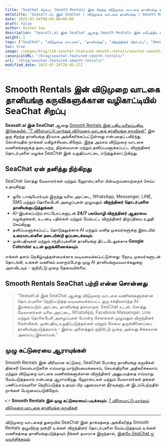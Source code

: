 ```yaml
---
title: "SeaChat சிறப்பு: Smooth Rentals இன் சிறந்த விடுமுறை வாடகை தானியங்கு கருவி"
metatitle: "Seasalt.ai இன் SeaChat | விடுமுறை வாடகை தானியங்கு | Smooth Rentals சிறப்பு"
date: 2025-07-04T08:04:00+08:00
draft: false
author: Xuchen Yao
description: "Seasalt.ai இன் SeaChat ஆனது Smooth Rentals இன் சமீபத்திய வலைப்பதிவு இடுகையில் விடுமுறை வாடகைகளுக்கான ஒரு முன்னணி தானியங்கு தீர்வாக அங்கீகரிக்கப்பட்டுள்ளது. SeaChat விருந்தினர் தொடர்புகளை எவ்வாறு நெறிப்படுத்துகிறது மற்றும் செயல்திறனை அதிகரிக்கிறது என்பதைக் கண்டறியவும்."
weight: 1
tags: ["SeaChat", "விடுமுறை வாடகை", "தானியங்கு", "விருந்தினர் தொடர்பு", "Smooth Rentals", "AI சாட்போட்"]
toc: true
image: /images/blog/110-seachat-featured-smooth-rentals/seachat-smoothrentals-feature.jpeg
canonicalURL: "/blog/seachat-featured-smooth-rentals/"
url: "/blog/seachat-featured-smooth-rentals/"
modified_date: 2025-07-29T20:45:17Z
---
```


# Smooth Rentals இன் விடுமுறை வாடகை தானியங்கு கருவிகளுக்கான வழிகாட்டியில் SeaChat சிறப்பு

**Seasalt.ai இன் SeaChat** ஆனது [Smooth Rentals இன் புதிய வலைப்பதிவு இடுகையில், “7 விளையாட்டு மாற்றும் விடுமுறை வாடகை தானியங்கு கருவிகள்”](https://smooth.rentals/blog/vacation-rental-automation-tools/) இல் ஒரு சிறந்த தானியங்கு தீர்வாக அங்கீகரிக்கப்பட்டுள்ளது என்பதைப் பகிர்ந்து கொள்வதில் நாங்கள் மகிழ்ச்சியடைகிறோம். இந்த அம்சம் விடுமுறை வாடகை வணிகங்களுக்கு தடையற்ற, திறமையான மற்றும் தனிப்பயனாக்கப்பட்ட விருந்தினர் தொடர்புகளை வழங்க SeaChat இன் உறுதிப்பாட்டை எடுத்துக்காட்டுகிறது.

## SeaChat ஏன் தனித்து நிற்கிறது

SeaChat சொத்து மேலாளர்கள் மற்றும் ஹோஸ்ட்களை பின்வருவனவற்றைச் செய்ய உதவுகிறது:

- ஒரே டாஷ்போர்டில் இருந்து வலை அரட்டை, WhatsApp, Messenger, LINE, SMS மற்றும் தொலைபேசி அழைப்புகள் முழுவதும் **விருந்தினர் தொடர்புகளை தானியங்குபடுத்துங்கள்**.
- AI-இயக்கப்படும் சாட்போட்களுடன் **24/7 பலமொழி விருந்தினர் ஆதரவை** வழங்குங்கள், உடனடி பதில்கள் மற்றும் மேம்பட்ட விருந்தினர் திருப்தியை உறுதி செய்கிறது.
- தனிப்பயனாக்கப்பட்ட தொடுதலுக்காக AI மற்றும் மனித முகவர்களுக்கு இடையில் **உரையாடல்களை தடையின்றி ஒப்படைக்கவும்**.
- முன்பதிவுகள் மற்றும் சந்திப்புகளின் தானியங்கு திட்டமிடலுக்காக **Google Calendar உடன் ஒருங்கிணைக்கவும்**.

எங்கள் தளம் நெகிழ்வுத்தன்மைக்காக வடிவமைக்கப்பட்டுள்ளது: நேரடி முகவர்களுடன் தொடங்கி, உங்கள் வணிகம் வளரும்போது முழு AI தானியங்குமயமாக்கலுக்கு அளவிடவும் - குறியீட்டு முறை தேவையில்லை.

## Smooth Rentals SeaChat பற்றி என்ன சொன்னது

> “Seasalt.ai இன் SeaChat ஆனது விடுமுறை வாடகை வணிகங்களுக்கான தொடர்புகளை நெறிப்படுத்த வடிவமைக்கப்பட்ட ஒரு சக்திவாய்ந்த AI-இயக்கப்படும் அரட்டை தானியங்கு தளமாகும். SeaChat உடன், சொத்து மேலாளர்கள் வலை அரட்டை, WhatsApp, Facebook Messenger, Line மற்றும் தொலைபேசி அழைப்புகள் போன்ற சேனல்கள் முழுவதும் விருந்தினர் கேள்விகள், முன்பதிவு உறுதிப்படுத்தல்கள் மற்றும் சேவை ஒருங்கிணைப்பை தானியங்குபடுத்தலாம் - இவை அனைத்தும் குறியீட்டு முறை அல்லது சிக்கலான அமைப்பு இல்லாமல்.”

## முழு கட்டுரையை ஆராயுங்கள்

Smooth Rentals இன் விரிவான கட்டுரை, SeaChat போன்ற தானியங்கு கருவிகள் தினசரி செயல்பாடுகளை எவ்வாறு மாற்றியமைக்கலாம், செயல்திறனை அதிகரிக்கலாம் மற்றும் விடுமுறை வாடகை வணிகங்களுக்கான விருந்தினர் அனுபவத்தை எவ்வாறு மேம்படுத்தலாம் என்பதை ஆராய்கிறது. ஹோஸ்ட்கள் மற்றும் மேலாளர்கள் தங்கள் பணிப்பாய்வுகளை நெறிப்படுத்த உதவும் பிற புதுமையான தீர்வுகளுடன் இடம்பெற்றதில் நாங்கள் பெருமைப்படுகிறோம்.

👉 **Smooth Rentals இல் முழு கட்டுரையைப் படிக்கவும்:**
[7 விளையாட்டு மாற்றும் விடுமுறை வாடகை தானியங்கு கருவிகள்](https://smooth.rentals/blog/vacation-rental-automation-tools/)

---

விடுமுறை வாடகைத் துறையில் SeaChat இன் தாக்கத்தை அங்கீகரித்த Smooth Rentals குழுவிற்கு நன்றி! உங்கள் விருந்தினர் தொடர்புகளை மேம்படுத்தவும் உங்கள் வணிகத்தை தானியங்குபடுத்தவும் நீங்கள் தயாராக இருந்தால், [இன்றே SeaChat ஐ முயற்சிக்கவும்](https://chat.seasalt.ai/?utm_source=blog).
